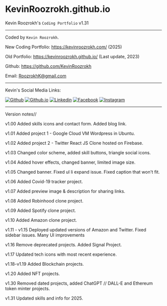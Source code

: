 # KevinRoozrokh.github.io
Kevin Roozrokh's `Coding Portfolio` v1.31

---

Coded by `Kevin Roozrokh`.

New Coding Portfolio: https://kevinroozrokh.com/ (2025)

Old Portfolio: https://kevinroozrokh.github.io/ (Last update, 2023)

Github: https://github.com/KevinRoozrokh

Email: RoozrokhK@gmail.com

---
Kevin's Social Media Links:

[![Github](https://img.shields.io/badge/-Github-gray?style=flat-square&logo=Github&logoColor=white)](https://github.com/KevinRoozrokh)
[![Github.io](https://img.shields.io/badge/-Github.io-black?style=flat-square&logo=Github&logoColor=white)](https://kevinroozrokh.github.io/)
[![Linkedin](https://img.shields.io/badge/-LinkedIn-darkblue?style=flat-square&logo=Linkedin&logoColor=white)](https://www.linkedin.com/in/kevin-roozrokh/)
[![Facebook](https://img.shields.io/badge/-Facebook-blue?style=flat-square&logo=Facebook&logoColor=white)](https://www.facebook.com/kevinkayvan/)
[![Instagram](https://img.shields.io/badge/-Instagram-red?style=flat-square&logo=Instagram&logoColor=white)](https://www.instagram.com/donkayvan/)

---
Version notes//

v1.00
Added skills icons and contact form. Added blog link.

v1.01
Added project 1 - Google Cloud VM Wordpress in Ubuntu.

v1.02
Added project 2 - Twitter React JS Clone hosted on Firebase.

v1.03
Changed color scheme, added skill buttons, triangle social icons. 

v1.04
Added hover effects, changed banner, limited image size.

v1.05
Changed banner. Fixed ul li expand issue. Fixed caption that won't fit.

v1.06
Added Covid-19 tracker project.

v1.07
Added preview image & description for sharing links.

v1.08
Added Robinhood clone project.

v1.09
Added Spotify clone project.

v1.10
Added Amazon clone project.

v1.11 - v1.15
Deployed updated versions of Amazon and Twitter. Fixed sidebar issues. Many UI improvements

v1.16
Remove deprecated projects. Added Signal Project.

v1.17
Updated tech icons with most recent experience.

v1.18-v1.19
Added Blockchain projects.

v1.20
Added NFT projects.

v1.30
Removed dated projects, added ChatGPT // DALL-E and Ethereum token minter projects.

v1.31
Updated skills and info for 2025.



